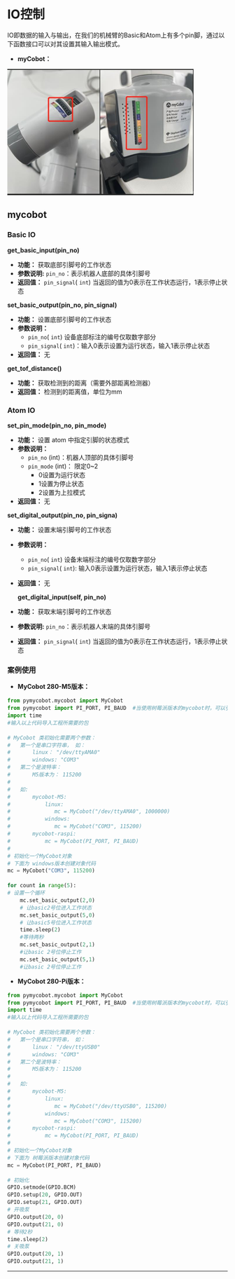 # IO控制
IO即数据的输入与输出，在我们的机械臂的Basic和Atom上有多个pin脚，通过以下函数接口可以对其设置其输入输出模式。

* **myCobot：**

<img src="../../../resource\3-FunctionsAndApplications\6.developmentGuide\python\io/mycobotIO.jpg" style="zoom: 67%;" />



## mycobot


###  Basic IO

**get_basic_input(pin_no)**

- **功能：** 获取底部引脚号的工作状态
- **参数说明:** `pin_no`：表示机器人底部的具体引脚号
- **返回值：** `pin_signal`( `int`) 当返回的值为0表示在工作状态运行，1表示停止状态

**set_basic_output(pin_no, pin_signal)**

- **功能：** 设置底部引脚号的工作状态
- **参数说明：**
  - `pin_no`( `int`) 设备底部标注的编号仅取数字部分
  - `pin_signal`( `int`)：输入0表示设置为运行状态，输入1表示停止状态
- **返回值：** 无

**get_tof_distance()**

- **功能：** 获取检测到的距离（需要外部距离检测器）
- **返回值：** 检测到的距离值，单位为mm



### Atom IO

**set_pin_mode(pin_no, pin_mode)**

- **功能：** 设置 atom 中指定引脚的状态模式
- **参数说明：**
  - `pin_no` (int)：机器人顶部的具体引脚号
  - `pin_mode` (int)： 限定0~2
    - 0设置为运行状态
    - 1设置为停止状态
    - 2设置为上拉模式
- **返回值：** 无

**set_digital_output(pin_no, pin_signa)**

- **功能：** 设置末端引脚号的工作状态

- **参数说明：**
  - `pin_no`( `int`) 设备末端标注的编号仅取数字部分
  - `pin_signal`( `int`): 输入0表示设置为运行状态，输入1表示停止状态
  
- **返回值：** 无

  **get_digital_input(self, pin_no)**

- **功能：** 获取末端引脚号的工作状态

- **参数说明:** `pin_no`：表示机器人末端的具体引脚号

- **返回值：** `pin_signal`( `int`) 当返回的值为0表示在工作状态运行，1表示停止状态



### 案例使用

* **MyCobot 280-M5版本：**

```python
from pymycobot.mycobot import MyCobot
from pymycobot import PI_PORT, PI_BAUD  #当使用树莓派版本的mycobot时，可以引用这两个变量进行MyCobot初始化
import time
#输入以上代码导入工程所需要的包

# MyCobot 类初始化需要两个参数：
#   第一个是串口字符串， 如：
#       linux： "/dev/ttyAMA0"
#       windows: "COM3"
#   第二个是波特率：
#       M5版本为： 115200
#
#   如:
#       mycobot-M5:
#           linux:
#              mc = MyCobot("/dev/ttyAMA0", 1000000)
#           windows:
#              mc = MyCobot("COM3", 115200)
#       mycobot-raspi:
#           mc = MyCobot(PI_PORT, PI_BAUD)
#
# 初始化一个MyCobot对象
# 下面为 windows版本创建对象代码
mc = MyCobot("COM3", 115200)
    
for count in range(5):
# 设置一个循环
    mc.set_basic_output(2,0)
    # 让basic2号位进入工作状态
    mc.set_basic_output(5,0)
    # 让basic5号位进入工作状态
    time.sleep(2)
    #等待两秒
    mc.set_basic_output(2,1)
    #让basic 2号位停止工作
    mc.set_basic_output(5,1)
    #让basic 2号位停止工作
```



* **MyCobot 280-Pi版本：**

```python
from pymycobot.mycobot import MyCobot
from pymycobot import PI_PORT, PI_BAUD  #当使用树莓派版本的mycobot时，可以引用这两个变量进行MyCobot初始化
import time
#输入以上代码导入工程所需要的包

# MyCobot 类初始化需要两个参数：
#   第一个是串口字符串， 如：
#       linux： "/dev/ttyUSB0"
#       windows: "COM3"
#   第二个是波特率：
#       M5版本为： 115200
#
#   如:
#       mycobot-M5:
#           linux:
#              mc = MyCobot("/dev/ttyUSB0", 115200)
#           windows:
#              mc = MyCobot("COM3", 115200)
#       mycobot-raspi:
#           mc = MyCobot(PI_PORT, PI_BAUD)
#
# 初始化一个MyCobot对象
# 下面为 树莓派版本创建对象代码
mc = MyCobot(PI_PORT, PI_BAUD)
    
# 初始化
GPIO.setmode(GPIO.BCM)
GPIO.setup(20, GPIO.OUT)
GPIO.setup(21, GPIO.OUT)
# 开吸泵
GPIO.output(20, 0)
GPIO.output(21, 0)
# 等待2秒
time.sleep(2)
# 关吸泵
GPIO.output(20, 1)
GPIO.output(21, 1)
```



---